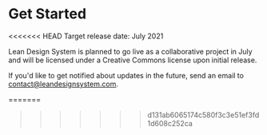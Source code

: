 # Get Started

<<<<<<< HEAD
Target release date: July 2021

Lean Design System is planned to go live as a collaborative project in July and will be licensed under a Creative Commons license upon initial release.

If you'd like to get notified about updates in the future, send an email to contact@leandesignsystem.com.

=======
>>>>>>> d131ab6065174c580f3c3e51ef3fd1d608c252ca
